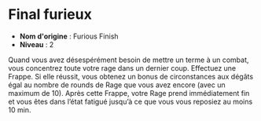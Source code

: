 # Final furieux

 * **Nom d'origine** : Furious Finish
 * **Niveau** : 2


<p>Quand vous avez désespérément besoin de mettre un terme à un combat, vous concentrez toute votre rage dans un dernier coup. Effectuez une Frappe. Si elle réussit, vous obtenez un bonus de circonstances aux dégâts égal au nombre de rounds de Rage que vous avez encore (avec un maximum de 10). Après cette Frappe, votre Rage prend immédiatement fin et vous êtes dans l’état fatigué jusqu’à ce que vous vous reposiez au moins 10 min.</p>